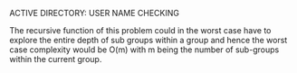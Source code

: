 
ACTIVE DIRECTORY: USER NAME CHECKING

The recursive function of this problem could in the worst case have to explore
the entire depth of sub groups within a group and hence the worst case complexity
would be O(m) with m being the number of sub-groups within the current group.
